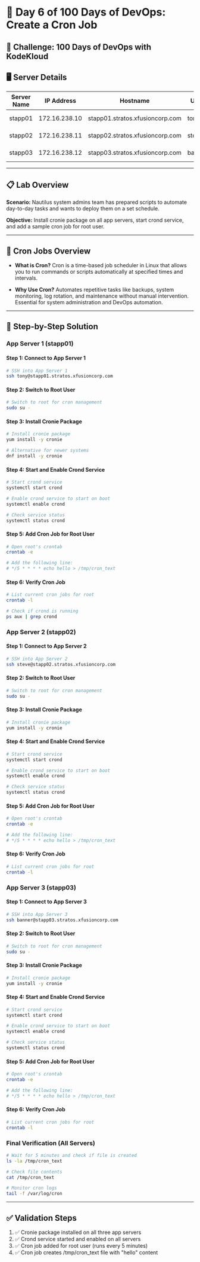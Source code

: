 # 🚀 Day 6 of 100 Days of DevOps: Create a Cron Job

## 🎯 Challenge: 100 Days of DevOps with KodeKloud

## 🖥️ Server Details
| Server Name | IP Address | Hostname | User | Purpose |
|-------------|------------|----------|------|---------|
| stapp01 | 172.16.238.10 | stapp01.stratos.xfusioncorp.com | tony | Nautilus App 1 |
| stapp02 | 172.16.238.11 | stapp02.stratos.xfusioncorp.com | steve | Nautilus App 2 |
| stapp03 | 172.16.238.12 | stapp03.stratos.xfusioncorp.com | banner | Nautilus App 3 |

---

## 📋 Lab Overview
**Scenario:** Nautilus system admins team has prepared scripts to automate day-to-day tasks and wants to deploy them on a set schedule.

**Objective:** Install cronie package on all app servers, start crond service, and add a sample cron job for root user.

---

## 🔹 Cron Jobs Overview

* **What is Cron?**
  Cron is a time-based job scheduler in Linux that allows you to run commands or scripts automatically at specified times and intervals.

* **Why Use Cron?**
  Automates repetitive tasks like backups, system monitoring, log rotation, and maintenance without manual intervention. Essential for system administration and DevOps automation.

---

## 🔧 Step-by-Step Solution

### App Server 1 (stapp01)

#### Step 1: Connect to App Server 1
```bash
# SSH into App Server 1
ssh tony@stapp01.stratos.xfusioncorp.com
```

#### Step 2: Switch to Root User
```bash
# Switch to root for cron management
sudo su -
```

#### Step 3: Install Cronie Package
```bash
# Install cronie package
yum install -y cronie

# Alternative for newer systems
dnf install -y cronie
```

#### Step 4: Start and Enable Crond Service
```bash
# Start crond service
systemctl start crond

# Enable crond service to start on boot
systemctl enable crond

# Check service status
systemctl status crond
```

#### Step 5: Add Cron Job for Root User
```bash
# Open root's crontab
crontab -e

# Add the following line:
# */5 * * * * echo hello > /tmp/cron_text
```

#### Step 6: Verify Cron Job
```bash
# List current cron jobs for root
crontab -l

# Check if crond is running
ps aux | grep crond
```

### App Server 2 (stapp02)

#### Step 1: Connect to App Server 2
```bash
# SSH into App Server 2
ssh steve@stapp02.stratos.xfusioncorp.com
```

#### Step 2: Switch to Root User
```bash
# Switch to root for cron management
sudo su -
```

#### Step 3: Install Cronie Package
```bash
# Install cronie package
yum install -y cronie
```

#### Step 4: Start and Enable Crond Service
```bash
# Start crond service
systemctl start crond

# Enable crond service to start on boot
systemctl enable crond

# Check service status
systemctl status crond
```

#### Step 5: Add Cron Job for Root User
```bash
# Open root's crontab
crontab -e

# Add the following line:
# */5 * * * * echo hello > /tmp/cron_text
```

#### Step 6: Verify Cron Job
```bash
# List current cron jobs for root
crontab -l
```

### App Server 3 (stapp03)

#### Step 1: Connect to App Server 3
```bash
# SSH into App Server 3
ssh banner@stapp03.stratos.xfusioncorp.com
```

#### Step 2: Switch to Root User
```bash
# Switch to root for cron management
sudo su -
```

#### Step 3: Install Cronie Package
```bash
# Install cronie package
yum install -y cronie
```

#### Step 4: Start and Enable Crond Service
```bash
# Start crond service
systemctl start crond

# Enable crond service to start on boot
systemctl enable crond

# Check service status
systemctl status crond
```

#### Step 5: Add Cron Job for Root User
```bash
# Open root's crontab
crontab -e

# Add the following line:
# */5 * * * * echo hello > /tmp/cron_text
```

#### Step 6: Verify Cron Job
```bash
# List current cron jobs for root
crontab -l
```

### Final Verification (All Servers)
```bash
# Wait for 5 minutes and check if file is created
ls -la /tmp/cron_text

# Check file contents
cat /tmp/cron_text

# Monitor cron logs
tail -f /var/log/cron
```

---

## ✅ Validation Steps

1. ✅ Cronie package installed on all three app servers
2. ✅ Crond service started and enabled on all servers
3. ✅ Cron job added for root user (runs every 5 minutes)
4. ✅ Cron job creates /tmp/cron_text file with "hello" content